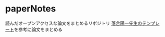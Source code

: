 # paperNotes
読んだオープンアクセスな論文をまとめるリポジトリ
[落合陽一先生のテンプレート](https://www.slideshare.net/Ochyai/1-ftma15?ref=http://lafrenze.hatenablog.com/entry/2015/08/04/120205)を参考に論文をまとめる
